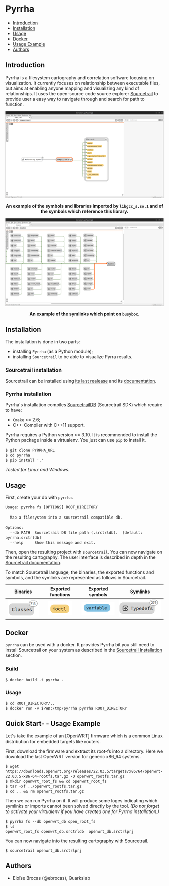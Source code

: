 # Pyrrha

* [Introduction](#introduction)
* [Installation](#installation)
* [Usage](#usage)
* [Docker](#docker)
* [Usage Example](#quick-start----usage-example)
* [Authors](#authors)

## Introduction

Pyrrha is a filesystem cartography and correlation software focusing on visualization. It currently focuses on relationship between executable files, but  aims at enabling anyone mapping and visualizing any kind of relationships. It uses the open-source code source
explorer [Sourcetrail](https://github.com/CoatiSoftware/Sourcetrail) to provide user a easy way to navigate through and search for 
path to function.

![](docs/img/imports.png)
<p align="center">
<b>An example of the symbols and libraries imported by <code>libgcc_s.so.1</code> and of the symbols which reference this library.</b>
</p>

![](docs/img/symlinks.png)
<p align="center">
<b>An example of the symlinks which point on <code>busybox</code>.</b>
</p>


## Installation
The installation is done in two parts:
- installing `Pyrrha` (as a Python module);
- installing `Sourcetrail` to be able to visualize Pyrra results.

### Sourcetrail installation
Sourcetrail can be installed using [its last realease](https://github.com/CoatiSoftware/Sourcetrail/releases/tag/2021.4.19) and its [documentation](https://github.com/CoatiSoftware/Sourcetrail/releases/tag/2021.4.19).

### Pyrrha installation
Pyrrha's installation compiles [SourcetrailDB](https://github.com/CoatiSoftware/SourcetrailDB) (Sourcetrail SDK) which require to have:
- `Cmake` >= 2.6;
- C++-Compiler with C++11 support.

Pyrrha requires a Python version >= 3.10.
It is recommended to install the Python package inside a virtualenv. You just can use `pip` to install it.
```commandline
$ git clone PYRRHA_URL
$ cd pyrrha
$ pip install '.'
```

*Tested for Linux and Windows.*

## Usage
First, create your db with `pyrrha`.

```commandline
Usage: pyrrha fs [OPTIONS] ROOT_DIRECTORY

  Map a filesystem into a sourcetrail compatible db.

Options:
  --db PATH  Sourcetrail DB file path (.srctrldb).  [default: pyrrha.srctrldb]
  --help     Show this message and exit.
```

Then, open the resulting project with `sourcetrail`. You can now navigate on the resulting cartography. The user interface is described in depth in the [Sourcetrail documentation](https://github.com/CoatiSoftware/Sourcetrail/blob/master/DOCUMENTATION.md#user-interface).

To match Sourcetrail language, the binaries, the exported functions and symbols, and the symlinks are represented as follows in Sourcetrail.

Binaries |      Exported functions      |      Exported symbols      | Symlinks
:---:|:----------------------------:|:--------------------------:| :---:
![](docs/img/classes.png) |  ![](docs/img/function.png)  | ![](docs/img/variable.png) | ![](docs/img/typedefs.png)


## Docker
`pyrrha` can be used with a docker. It provides Pyrrha bit you still need to install Sourcetrail on your system as described in the [Sourcetrail Installation](#sourcetrail-installation) section.

### Build
```commandline
$ docker build -t pyrrha .
```

### Usage
```commandline
$ cd ROOT_DIRECTORY/..
$ docker run -v $PWD:/tmp/pyrrha pyrrha ROOT_DIRECTORY
```

## Quick Start- - Usage Example
Let's take the example of an [OpenWRT] firmware which is a common Linux distribution for embedded targets like routers.

First, download the firmware and extract its root-fs into a directory. Here we download the last OpenWRT version for generic x86_64 systems.
```commandline
$ wget https://downloads.openwrt.org/releases/22.03.5/targets/x86/64/openwrt-22.03.5-x86-64-rootfs.tar.gz -O openwrt_rootfs.tar.gz
$ mkdir openwrt_root_fs && cd openwrt_root_fs
$ tar -xf ../openwrt_rootfs.tar.gz
$ cd .. && rm openwrt_rootfs.tar.gz
```

Then we can run Pyrrha on it. It will produce some loges indicating which symlinks or imports cannot been solved directly by the tool. 
*(Do not forget to activate your virtualenv if you have created one for Pyrrha installation.)*
```commandline
$ pyrrha fs --db openwrt_db open_root_fs
$ ls 
openwrt_root_fs openwrt_db.srctrldb  openwrt_db.srctrlprj
```

You can now navigate into the resulting cartography with Sourcetrail.
```commandline
$ sourcetrail openwrt_db.srctrlprj
```

## Authors
- Eloïse Brocas (@ebrocas), Quarkslab